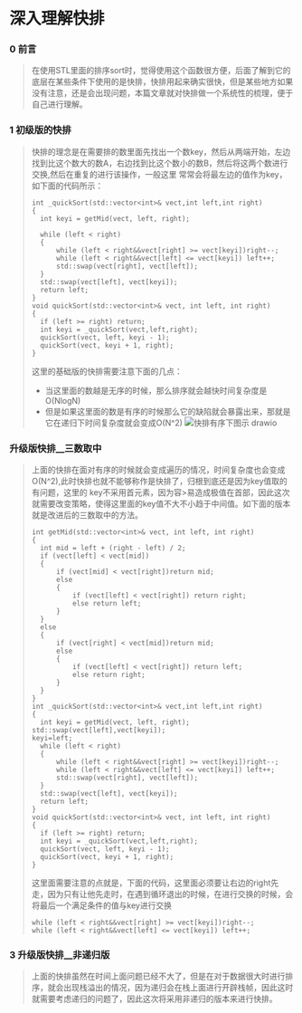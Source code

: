 # 深入理解快排
### 0 前言
> 在使用STL里面的排序sort时，觉得使用这个函数很方便，后面了解到它的底层在某些条件下使用的是快排，快排用起来确实很快，但是某些地方如果没有注意，还是会出现问题，本篇文章就对快排做一个系统性的梳理，便于自己进行理解。
### 1 初级版的快排
>快排的理念是在需要排的数里面先找出一个数key，然后从两端开始，左边找到比这个数大的数A，右边找到比这个数小的数B，然后将这两个数进行交换,然后在重复的进行该操作，一般这里
>常常会将最左边的值作为key，如下面的代码所示：
>```
>int _quickSort(std::vector<int>& vect,int left,int right)
>{
>	int keyi = getMid(vect, left, right);
>
>	while (left < right)
>	{
>		while (left < right&&vect[right] >= vect[keyi])right--;
>		while (left < right&&vect[left] <= vect[keyi]) left++;
>		std::swap(vect[right], vect[left]);
>	}
>	std::swap(vect[left], vect[keyi]);
>	return left;
>}
>void quickSort(std::vector<int>& vect, int left, int right)
>{
>	if (left >= right) return;
>	int keyi = _quickSort(vect,left,right);
>	quickSort(vect, left, keyi - 1);
>	quickSort(vect, keyi + 1, right);
>}
>```
>这里的基础版的快排需要注意下面的几点：
>- 当这里面的数越是无序的时候，那么排序就会越快时间复杂度是O(NlogN)
>- 但是如果这里面的数是有序的时候那么它的缺陷就会暴露出来，那就是它在递归下时间复杂度就会变成O(N^2)
>![快排有序下图示 drawio](https://github.com/Lp700750/Blogs/assets/104414865/0cc51b5c-0812-4e45-adf0-20f571b46e31)
### 升级版快排__三数取中
>上面的快排在面对有序的时候就会变成遍历的情况，时间复杂度也会变成O(N^2),此时快排也就不能够称作是快排了，归根到底还是因为key值取的有问题，这里的 key不采用首元素，因为容>易造成极值在首部，因此这次就需要改变策略，使得这里面的key值不大不小趋于中间值。如下面的版本就是改进后的三数取中的方法。
>```
>int getMid(std::vector<int>& vect, int left, int right)
>{
>	int mid = left + (right - left) / 2;
>	if (vect[left] < vect[mid])
>	{
>		if (vect[mid] < vect[right])return mid;
>		else
>		{
>			if (vect[left] < vect[right]) return right;
>			else return left;
>		}
>	}
>	else
>	{
>		if (vect[right] < vect[mid])return mid;
>		else
>		{
>			if (vect[left] < vect[right]) return left;
>			else return right;
>		}
>	}
>}
>int _quickSort(std::vector<int>& vect,int left,int right)
>{
>	int keyi = getMid(vect, left, right);
> std::swap(vect[left],vect[keyi]);
> keyi=left;
>	while (left < right)
>	{
>		while (left < right&&vect[right] >= vect[keyi])right--;
>		while (left < right&&vect[left] <= vect[keyi]) left++;
>		std::swap(vect[right], vect[left]);
>	}
>	std::swap(vect[left], vect[keyi]);
>	return left;
>}
>void quickSort(std::vector<int>& vect, int left, int right)
>{
>	if (left >= right) return;
>	int keyi = _quickSort(vect,left,right);
>	quickSort(vect, left, keyi - 1);
>	quickSort(vect, keyi + 1, right);
>}
>```
>这里面需要注意的点就是，下面的代码，这里面必须要让右边的right先走，因为只有让他先走时，在遇到循环退出的时候，在进行交换的时候，会将最后一个满足条件的值与key进行交换
>```		
>while (left < right&&vect[right] >= vect[keyi])right--;
>while (left < right&&vect[left] <= vect[keyi]) left++;
>```
### 3 升级版快排__非递归版
>上面的快排虽然在时间上面问题已经不大了，但是在对于数据很大时进行排序，就会出现栈溢出的情况，因为递归会在栈上面进行开辟栈帧，因此这时就需要考虑递归的问题了，因此这次将采用非递归的版本来进行快排。
